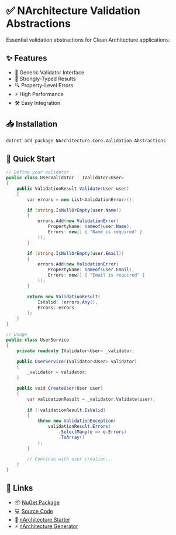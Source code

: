# ✅ NArchitecture Validation Abstractions

Essential validation abstractions for Clean Architecture applications.

## ✨ Features

- 🎯 Generic Validator Interface
- 📝 Strongly-Typed Results
- 🔍 Property-Level Errors
- ⚡ High Performance
- 🛠️ Easy Integration

## 📥 Installation

```bash
dotnet add package NArchitecture.Core.Validation.Abstractions
```

## 🚦 Quick Start

```csharp
// Define your validator
public class UserValidator : IValidator<User>
{
    public ValidationResult Validate(User user)
    {
        var errors = new List<ValidationError>();

        if (string.IsNullOrEmpty(user.Name))
        {
            errors.Add(new ValidationError(
                PropertyName: nameof(user.Name),
                Errors: new[] { "Name is required" }
            ));
        }

        if (string.IsNullOrEmpty(user.Email))
        {
            errors.Add(new ValidationError(
                PropertyName: nameof(user.Email),
                Errors: new[] { "Email is required" }
            ));
        }

        return new ValidationResult(
            IsValid: !errors.Any(),
            Errors: errors
        );
    }
}

// Usage
public class UserService
{
    private readonly IValidator<User> _validator;

    public UserService(IValidator<User> validator)
    {
        _validator = validator;
    }

    public void CreateUser(User user)
    {
        var validationResult = _validator.Validate(user);
        
        if (!validationResult.IsValid)
        {
            throw new ValidationException(
                validationResult.Errors!
                    .SelectMany(e => e.Errors)
                    .ToArray()
            );
        }

        // Continue with user creation...
    }
}
```

## 🔗 Links

- 📦 [NuGet Package](https://www.nuget.org/packages/NArchitecture.Core.Validation.Abstractions)
- 💻 [Source Code](https://github.com/kodlamaio-projects/nArchitecture.Core)
- 🚀 [nArchitecture Starter](https://github.com/kodlamaio-projects/nArchitecture)
- ⚡ [nArchitecture Generator](https://github.com/kodlamaio-projects/nArchitecture.Gen)
